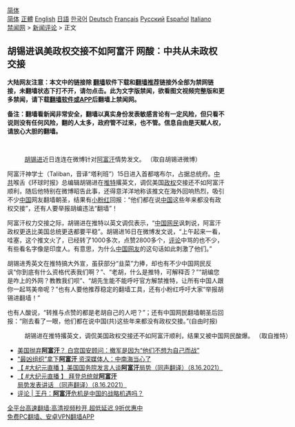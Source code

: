  <!-- 面包屑导航 --> <div class="breadcrumb"><!-- GTranslate: https://gtranslate.io/ -->  <div class="switcher notranslate">  <div class="selected">  <a href="#" onclick="return false;"> 简体</a>  </div>  <div class="option">  <a href="https://www.bannedbook.org" onclick="doGTranslate('zh-CN|zh-CN');jQuery('div.switcher div.selected a').html(jQuery(this).html());return false;" title="简体中文" class="nturl selected"> 简体</a>  <a href="https://www.bannedbook.org/zh-tw/" onclick="doGTranslate('zh-CN|zh-TW');jQuery('div.switcher div.selected a').html(jQuery(this).html());return false;" title="繁體中文" class="nturl"> 正體</a>  <a href="https://www.bannedbook.org/en/" onclick="doGTranslate('zh-CN|en');jQuery('div.switcher div.selected a').html(jQuery(this).html());return false;" title="English" class="nturl"> English</a>  <a href="https://www.bannedbook.org/ja/" onclick="doGTranslate('zh-CN|ja');jQuery('div.switcher div.selected a').html(jQuery(this).html());return false;" title="日本語" class="nturl"> 日語</a>  <a href="https://www.bannedbook.org/ko/" onclick="doGTranslate('zh-CN|ko');jQuery('div.switcher div.selected a').html(jQuery(this).html());return false;" title="한국어" class="nturl"> 한국어</a>  <a href="https://www.bannedbook.org/de/" onclick="doGTranslate('zh-CN|de');jQuery('div.switcher div.selected a').html(jQuery(this).html());return false;" title="Deutsch" class="nturl"> Deutsch</a>  <a href="https://www.bannedbook.org/fr/" onclick="doGTranslate('zh-CN|fr');jQuery('div.switcher div.selected a').html(jQuery(this).html());return false;" title="Français" class="nturl"> Français</a>  <a href="https://www.bannedbook.org/ru/" onclick="doGTranslate('zh-CN|ru');jQuery('div.switcher div.selected a').html(jQuery(this).html());return false;" title="Русский" class="nturl"> Русский</a>  <a href="https://www.bannedbook.org/es/" onclick="doGTranslate('zh-CN|es');jQuery('div.switcher div.selected a').html(jQuery(this).html());return false;" title="Español" class="nturl"> Español</a>  <a href="https://www.bannedbook.org/it/" onclick="doGTranslate('zh-CN|it');jQuery('div.switcher div.selected a').html(jQuery(this).html());return false;" title="Italiano" class="nturl"> Italiano</a>  </div>  </div>      <div class='breadcrumb-sub'><!-- Breadcrumb NavXT 6.3.0 --> <a href="https://www.bannedbook.org/" class="home">禁闻网</a> &gt; <a href="https://www.bannedbook.org/bnews/comments/" class="category">新闻评论</a> &gt; 正文</div></div><h2>胡锡进讽美政权交接不如阿富汗 网酸︰中共从未政权交接</h2> <p class="notice"><b>大陆网友注意：本文中的链接除 <a href="https://github.com/bannedbook/fanqiang" >翻墙</a>软件下载和<a href="https://github.com/killgcd/justmysocks/blob/master/README.md">翻墙推荐</a>链接外全部为禁网链接，未翻墙状态下打不开，请勿点击。此为文字版禁闻，欲看图文视频完整版和更多禁闻，请下载<a href="https://github.com/bannedbook/fanqiang">翻墙软件或APP</a>后翻墙上禁闻网。</p><p>备注：翻墙看新闻非常安全，翻墙以真实身份发表敏感言论有一定风险，但只看不说则没有任何风险，翻的人太多，政府管不过来，也不管。信息自由是天赋人权，请放心大胆的翻墙。</b></p>  <div class="entry"> <br /> <figure><a href="https://i1.wp.com/upload-images-bucket-v64rleca837do.s3.eu-west-1.amazonaws.com/wp-content/uploads/2021/08/16122731/3640187_1_1.jpg?fit=650%2C366&#038;ssl=1" data-caption="胡锡进近日连连在微博针对阿富汗情势发文。 （取自胡锡进微博）"></a><figcaption class="wp-caption-text"><a href="https://www.bannedbook.org/bnews/tag/%e8%83%a1%e9%94%a1%e8%bf%9b/" class="st_tag internal_tag" rel="tag" title="标签 胡锡进 下的日志">胡锡进</a>近日连连在微博针对<a href="https://www.bannedbook.org/bnews/tag/%e9%98%bf%e5%af%8c%e6%b1%97/" class="st_tag internal_tag" rel="tag" title="标签 阿富汗 下的日志">阿富汗</a>情势发文。 （取自胡锡进微博）</figcaption></figure> <p>阿富汗神学士（Taliban，音译“塔利班”）15日进入首都喀布尔，占据总统府。<a href="https://www.bannedbook.org/bnews/tag/%e4%b8%ad%e5%85%b1/" class="st_tag internal_tag" rel="tag" title="标签 中共 下的日志">中共</a>喉舌《环球时报》总编辑胡锡进在<a href="https://www.bannedbook.org/bnews/tag/%e6%8e%a8%e7%89%b9/" class="st_tag internal_tag" rel="tag" title="标签 推特 下的日志">推特</a>‎撂英文，调侃美国<a href="https://www.bannedbook.org/bnews/tag/%e6%94%bf%e6%9d%83/" class="st_tag internal_tag" rel="tag" title="标签 政权 下的日志">政权</a>交接还不如阿富汗顺利，随后他特别在微博昭告此事，还得意洋洋地称该推文在海外回响热烈，吸引不少<span class='wp_keywordlink_affiliate'><a href="https://www.bannedbook.org/" title="中国" target="_blank">中国</a></span>网友翻墙朝圣，结果有<a href="https://www.bannedbook.org/bnews/tag/%e5%b0%8f%e7%b2%89%e7%ba%a2/" class="st_tag internal_tag" rel="tag" title="标签 小粉红 下的日志">小粉红</a>回报：“他们都在说<a href="https://www.bannedbook.org/bnews/tag/%E4%B8%AD%E5%9B%BD/" class="st_tag internal_tag" rel="tag" title="标签 中国 下的日志">中国</a>这些年来都没有政权交接”，还有人要举报胡编违法“翻墙”！</p> <p>阿富汗权力交接之际，胡锡进在推特以英文调侃表示，“<a href="https://www.bannedbook.org/bnews/tag/%E4%B8%AD%E5%9B%BD%E7%BD%91%E6%B0%91/" class="st_tag internal_tag" rel="tag" title="标签 中国网民 下的日志">中国网民</a>讽刺说，阿富汗政权更迭比美国总统更迭都要平稳”。胡锡进16日在微博发文说，“上午起来一看，哇塞，这个推文火了，已经转了1000多次，点赞2800多个，<span class='wp_keywordlink_affiliate'><a href="https://www.bannedbook.org/bnews/comments/" title="新闻评论" target="_blank">评论</a></span>中骂的也不少，有些看名字像是印度人。有意思，为什么<a href="https://www.bannedbook.org/bnews/tag/%E4%B8%AD%E5%9B%BD%E7%BD%91%E5%8F%8B/" class="st_tag internal_tag" rel="tag" title="标签 中国网友 下的日志">中国网友</a>的这句话如此刺激了他们。”</p>  <p>胡锡进秀英文在推特搞大外宣，虽获部分“韭菜”力捧，却也有不少中国网民反讽“你到底有什么资格代表我们啊？”、“老胡，什么是推特，可解释否？”“胡编您是咋上的外网？教教我们呗”、“胡先生能不能呼吁官方解禁推特，让所有中国人跟你一起骂美帝呢？”也有人要他推荐稳定的翻墙工具，还有小粉红呼吁大家“举报胡锡进翻墙！”</p> <p>也有人酸说，“转推与点赞的都是老胡自己的人吧？”；还有中国网民翻墙朝圣后回报：“刚去看了一眼，他们都在说中国(共)这些年来都没有政权交接。”(自由时报)</p>  <figure id="attachment_53685" aria-describedby="caption-attachment-53685" style="width: 690px" class="wp-caption alignnone"><figcaption id="caption-attachment-53685" class="wp-caption-text">胡锡进在推特‎撂英文，调侃美国政权交接还不如阿富汗顺利，结果又被中国网民酸爆。 （取自推特）</figcaption></figure> <ul class='op-related-articles' title='相关阅读'> <li><a href='https://www.bannedbook.org/bnews/topimagenews/20210817/1607475.html' target='_blank'>美国抛弃<b>阿富汗</b>？ 白宫国安顾问：撤军是因为“他们不想为自己而战”</a></li> <li><a href='https://www.bannedbook.org/bnews/cnnews/20210817/1607469.html' target='_blank'>“最凶组织”拿下<b>阿富汗</b> 资深媒体人：中南海当心了</a></li> <li><a href='https://www.bannedbook.org/bnews/bannedvideo/20210817/1607466.html' target='_blank'>【 #大纪元直播 】美国国务院发言人谈<b>阿富汗</b>局势（同声翻译）（8.16.2021）</a></li> <li><a href='https://www.bannedbook.org/bnews/bannedvideo/20210817/1607465.html' target='_blank'>【 #大纪元直播 】 拜登总统就<b>阿富汗</b>局势发表讲话 （同声翻译）（8.16.2021）</a></li> <li><a href='https://www.bannedbook.org/bnews/ssgc/20210816/1607449.html' target='_blank'>评论 | 王丹：<b>阿富汗</b>危机是中国的战略机遇吗？</a></li> </ul> <p class="texttj"> <a href="https://github.com/bannedbook/fanqiang/wiki/V2ray%E6%9C%BA%E5%9C%BA" target="_blank">全平台高速翻墙:高清视频秒开,超低延迟,9折优惠中</a><br/> <a href="https://github.com/bannedbook/fanqiang/wiki/%E7%A6%81%E9%97%BB%E7%BD%91%E5%AE%89%E5%8D%93%E7%BF%BB%E5%A2%99%E6%96%B0%E9%97%BBAPP" target="_blank">免费PC翻墙、安卓VPN翻墙APP</a></p><p>&nbsp;</p> <a name='sharetosocial'></a>  <div style="margin-bottom:5px;padding-bottom:5px;clear:both"> <div id="archive-pix-1" class="banner-ads"> <!-- AuctionX Display platform tag START --> <div id="26318x728x90x621x_ADSLOT2" clicktrack="%%CLICK_URL_ESC%%"></div> <!-- AuctionX Display platform tag END --> </div> <div id="archive-pix-2" class="banner-ads"> <!-- AuctionX Display platform tag START --> <div id="26315x300x250x621x_ADSLOT2" clicktrack="%%CLICK_URL_ESC%%"></div> <!-- AuctionX Display platform tag END --> </div> </div>  <div id="archive-pix-1" class="banner-ads"> <!-- AuctionX Display platform tag START --> <div id="26318x728x90x621x_ADSLOT3" clicktrack="%%CLICK_URL_ESC%%"></div> <!-- AuctionX Display platform tag END --> </div> </div><!--END ENTRY--> 